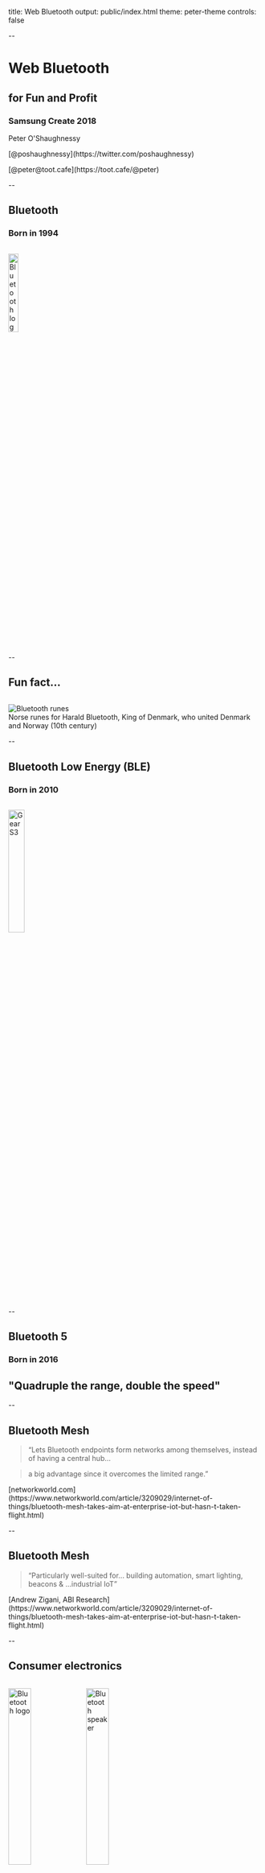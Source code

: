title: Web Bluetooth
output: public/index.html
theme: peter-theme
controls: false

--

# Web Bluetooth
## for Fun and Profit
### Samsung Create 2018

<div class="contact">
  <p>Peter O'Shaughnessy</p>
  <p>[@poshaughnessy](https://twitter.com/poshaughnessy)</p>
  <p>[@peter@toot.cafe](https://toot.cafe/@peter)</p>
</div>

--

## Bluetooth

### Born in 1994

<img src="images/bluetooth-logo.png" alt="Bluetooth logo" style="width: 20%; margin-top: 1em;"/>

--

## Fun fact...

<img src="images/bluetooth-runes.png" alt="Bluetooth runes" style="max-height: 60vh; margin-top: 1em;"/>

<div class="caption">Norse runes for Harald Bluetooth, King of Denmark, who united Denmark and Norway (10th century)</div>

--

## Bluetooth Low Energy (BLE)

### Born in 2010

<img src="images/gear-s3.png" alt="Gear S3" style="width: 25%; margin-top: 1em; vertical-align: middle;"/>

--

## Bluetooth 5

### Born in 2016

<h2 class="special-quote">"Quadruple the range, double the speed"</h2>

--

## Bluetooth Mesh

> &ldquo;Lets Bluetooth endpoints form networks among themselves, instead of having a central hub...
 
> a big advantage since it overcomes the limited range.&rdquo;

<div class="caption">[networkworld.com](https://www.networkworld.com/article/3209029/internet-of-things/bluetooth-mesh-takes-aim-at-enterprise-iot-but-hasn-t-taken-flight.html)</div>

--

## Bluetooth Mesh

> &ldquo;Particularly well-suited for... building automation, smart lighting, beacons &amp; ...industrial IoT&rdquo;

<div class="caption">[Andrew Zigani, ABI Research](https://www.networkworld.com/article/3209029/internet-of-things/bluetooth-mesh-takes-aim-at-enterprise-iot-but-hasn-t-taken-flight.html)</div>

--

## Consumer electronics

<img src="images/bluetooth-samsung-phone.png" alt="Bluetooth logo" style="width: 30%; margin-top: 1em; vertical-align: middle;"/>
<img src="images/bluetooth-speaker.png" alt="Bluetooth speaker" style="width: 30%; margin-top: 1em; vertical-align: middle;"/>

--

## Enterprise IoT

<img src="images/enterprise.png" alt="Enterprise tech" style="max-width: 60%; margin-top: 1em; vertical-align: middle;"/>
<img src="images/iot.png" alt="IoT" style="max-width: 30%; margin-top: 1em; vertical-align: middle;"/>

<div class="caption">Way finding, smart buildings, smart industry...</div>

--

## Smart _everything_
 
<img src="images/kickstarter.png" alt="Kickstarter" style="width: 80%;"/>

<div class="caption">Kickstarter.com</div>

--

# 10 million 

### Bluetooth enabled devices shipping every day

<div class="caption">Source: ABI Research, via [Martin Woolley](https://www.youtube.com/watch?v=-xtbTdOMqcg)</div>

--

## What about the Web?

> &ldquo;The web browser is arguably the most important of all platforms, especially for enterprise applications&rdquo;

<div class="caption">[Martin Woolley, Bluetooth SIG](https://medium.com/samsung-internet-dev/lets-connect-with-samsung-internet-v6-4-stable-1f197d43a812)</div>

--

## Web Bluetooth

<img src="images/pairing-prompt-drone.png" alt="Web Bluetooth pairing prompt" style="max-height: 70vh"/>

-- browser-logos

## Web Bluetooth support

![Samsung Internet](images/browsers/samsunginternet.png)
![Chrome](images/browsers/chrome.png)
![Opera](images/browsers/opera.png)

Support varies by Operating System

--

<img src="images/polyfill.png" alt="Windows 10 Polyfill" style="max-height: 80vh"/>

<div class="caption">[github.com/urish/web-bluetooth-polyfill](https://github.com/urish/web-bluetooth-polyfill)</div>

--

<video controls style="height: 80vh">
  <source src="videos/wb-slides.mp4"/>
</video>

Slides controller

--

<video controls style="width: 75%">
  <source src="videos/puckjs-web-bluetooth.mp4"/>
</video>

Puck.js via Web Bluetooth

--

<p style="margin-bottom: 0;"><img src="images/nordic-thingy.gif" style="max-height: 80vh;" alt="Nordic Thingy"/></p>

Nordic Thingy

--

<video controls style="width: 75%">
  <source src="videos/leds-luke-bonaccorsi.mp4"/>
</video>

[Pixel Grid demo](https://twitter.com/LukeB_UK/status/981639262746660865) by [Luke Bonaccorsi](https://twitter.com/LukeB_UK)

--

<iframe width="800px" height="550px" src="https://www.youtube.com/embed/QGb5cKL8kZ4?start=7" frameborder="0" allow="autoplay; encrypted-media" allowfullscreen></iframe>

[jsyang.ca/hacks/gear-vr-rev-eng/](jsyang.ca/hacks/gear-vr-rev-eng/)

--

<iframe width="800px" height="550px" src="https://www.youtube.com/embed/Vg2e1jOug00" frameborder="0" allow="autoplay; encrypted-media" allowfullscreen></iframe>

[youtu.be/Vg2e1jOug00](https://youtu.be/Vg2e1jOug00)

--

<img src="images/hedgehog-curling.gif" style="max-height: 70vh" alt="Hedgehog Curling by Jo Balletti"/>

[bit.ly/hedgehog-curling](http://bit.ly/hedgehog-curling) by [Jo Balletti](https://twitter.com/thisisjofrank)

--

<img src="images/muse-eeg.png" style="max-height: 60vh; max-width: 60%; vertical-align: middle;" alt="Muse EEG Web Bluetooth"/>
<img src="images/muse-black.png" style="max-height: 40vh; max-width: 30%; vertical-align: middle;" alt="Muse headset"/>

[github.com/NeuroJS/angular-muse](https://github.com/NeuroJS/angular-muse) by [Uri Shaked](https://github.com/urish), [Alex Castillo](https://github.com/alexcastillo) [et al](https://github.com/NeuroJS/angular-muse/graphs/contributors)
 
<div class="credit">[Muse by InteraXon](http://www.choosemuse.com)</div>

--

## "Central" vs "Peripheral"

<div class="grid2x2">
  <div><img src="images/phone.png" alt="Phone"/><p>Central</p></div>
  <div><img src="images/gear-s3.png" alt="Gear"/><p>Peripheral</p></div>
</div>

--

## Slides controller example

<table class="table2x2">
  <tr>
    <td><img src="images/phone.png" alt="Phone"/></td>
    <td><img src="images/laptop.png" alt="Gear"/></td>
  </tr>
  <tr>
    <td><h4>Central</h4><p>Web Bluetooth</p></td>
    <td><h4>Peripheral</h4><p>Bleno (Node) &amp; Web Sockets</p></td>
  </tr>
</table>

--

## Generic Attributes (GATT)

<img src="images/bluetooth-profiles-etc.png" alt="GATT" style="max-height: 70vh"/>

--

<table class="characteristic">
  <thead>
    <tr>
      <td>Property</td>
      <td>Enabled</td>
    </tr>
  </thead>
  <tbody>
    <tr>
      <td>Broadcast</td>
      <td></td>
    </tr>
    <tr>
      <td>Read</td>
      <td>✅</td>
    </tr>
    <tr>
      <td>Write without response</td>
      <td></td>
    </tr>
    <tr>
      <td>Write</td>
      <td>✅</td>
    </tr>
    <tr>
      <td>Notify</td>
      <td></td>
    </tr>
    <tr>
      <td>Indicate</td>
      <td></td>
    </tr>
  </tbody>
</table>
    

--

<img src="images/bluetooth-comms.png" alt="Bluetooth Comms" style="max-height: 80vh"/>

-- bigger-code

```javascript
navigator.bluetooth.requestDevice({
  filters: [
    { namePrefix: 'Travis_'}
  ],
  optionalServices: [
    // Service UUIDs we want to use  
  ]
})
...
```

--

<img src="images/pairing-prompt-drone.png" alt="Web Bluetooth pairing prompt" style="max-height: 75vh"/>

<div class="caption">Requires HTTPS and user interaction</div>

--

```javascript
.then(device => device.gatt.connect())
.then(server => {
  // Get Service...
  return server.getPrimaryService(myServiceUUID);
})
.then(service => {
  // Get Characteristic...
  return service.getCharacteristic(myCharacteristicUUID);
})
...
```

--

### Now we can e.g. read a value

```javascript
.then(characteristic => {
  return characteristic.readValue();
})
.then(value => {
  console.log('Value is ' + value.getUint8(0));
})
.catch(error => { console.log(error); });
```

--

<img src="images/drone-github.png" alt="Drone code on Github" style="max-height: 70vh"/>

[github.com/poshaughnessy/web-bluetooth-parrot-drone](https://github.com/poshaughnessy/web-bluetooth-parrot-drone)

--

<img src="images/promises-promises.png" alt="Jo's blog post on Promises" style="max-height: 70vh"/>

[medium.com/samsung-internet-dev/promises-promises-c91d454aea11](https://medium.com/samsung-internet-dev/promises-promises-c91d454aea11)

--

## For fun...

<img src="images/for-fun-sketch.png" alt="Fun examples" style="max-height: 70vh"/>

--

## Or for profit...

<img src="images/for-profit-sketch.png" alt="Bluetooth hardware" style="max-height: 70vh"/>

--

## What will you

# <img src="images/create-logo.svg" style="max-width: 80%" alt="Create"/> ?


-- final-slide

## [bit.ly/web-bluetooth-create18](https://bit.ly/web-bluetooth-create18)

### [@poshaughnessy](https://twitter.com/poshaughnessy) <br/> [@peter@toot.cafe](https://toot.cafe/@peter) 

## Thanks! 🙏